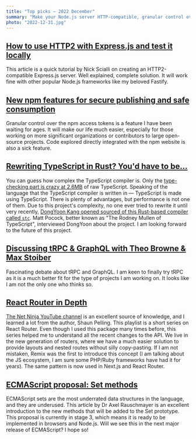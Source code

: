 ```yaml
---
title: "Top picks — 2022 December"
summary: "Make your Node.js server HTTP-compatible, granular control over npm access tokens just landed, Rust-based TypeScript compiler, GraphQL vs tRPC, "
photo: "2022-12-31.jpg"
---
```


## [How to use HTTP2 with Express.js and test it locally](https://typeofnan.dev/how-to-use-http2-with-express/)

This article is a quick tutorial by Nick Scialli on creating an HTTP2-compatible Express.js server. Well explained, complete solution. It will work fine with other popular Node.js frameworks like my beloved Fastify.

## [New npm features for secure publishing and safe consumption](https://github.blog/2022-12-06-new-npm-features-for-secure-publishing-and-safe-consumption/)

Granular control over the npm access tokens is a feature I have been waiting for ages. It will make our life much easier, especially for those working on more significant organizations or contributors to large open-source projects. Code explored directly integrated with the npm website is also a sick feature.

## [Rewriting TypeScript in Rust? You'd have to be...](https://www.totaltypescript.com/rewriting-typescript-in-rust)

You can guess how complex the TypeScript compiler is. Only the [type-checking part is crazy at 2.6MB](https://github.com/microsoft/TypeScript/blob/main/src/compiler/checker.ts) of raw TypeScript. Speaking of the language that the TypeScript compiler is written in — TypeScript is made using TypeScript. There is plenty of advantages, but performance is not one of them. Due to this project's complexity, no one ever tried to rewrite it until very recently, [DongYoon Kang opened sourced of this Rust-based compiler called `stc`](https://github.com/dudykr/stc). Matt Pocock, better known as "The Rodney Mullen of TypeScript", interviewed DongYoon about the project. I am looking forward to the future of this project.

## [Discussing tRPC & GraphQL with Theo Browne & Max Stoiber](https://youtu.be/2-407yO8nEU)

Fascinating debate about tRPC and GraphQL. I am keen to finally try tRPC as it is a much better fit for the type of projects I am working on. It looks like I am not the only one who thinks so.

## [React Router in Depth](https://www.youtube.com/playlist?list=PL4cUxeGkcC9iVKmtNuCeIswnQ97in2GGf)

[The Net Ninja YouTube channel](https://www.youtube.com/@NetNinja/about) is an excellent source of knowledge, and I learned a lot from the author, Shaun Pelling. This playlist is a short series on React Router. Even though I used this package many times before, this series helped me to understand all the recent changes to the API. We live in the new generation of routers, where we have a much easier solution to provide layouts and nested routes without silly copy-pasting. If I am not mistaken, Remix was the first to introduce this concept (I am talking about the JS ecosystem, I am sure some PHP/Ruby frameworks have had it for years). The same pattern is now used in Next.js and React Router.

## [ECMAScript proposal: Set methods](https://2ality.com/2022/12/set-methods.html)

ECMAScript sets are the most underrated data structures in the language, and they are underused. This article by Dr Axel Rauschmayer is an excellent introduction to the new methods that will be added to the Set prototype. This proposal is currently in stage 3, which means it is ready to be implemented in browsers and Node.js. Will we see this in the next major release of ECMAScript? I hope so!
